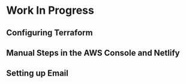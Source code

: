 # Work In Progress

## Configuring Terraform

## Manual Steps in the AWS Console and Netlify

## Setting up Email